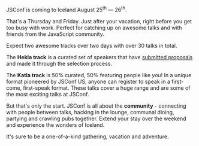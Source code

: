 JSConf is coming to Iceland August 25<sup>th</sup> — 26<sup>th</sup>.

That's a Thursday and Friday. Just after your vacation, right before you get too busy with work. Perfect for catching up on awesome talks and with friends from the JavaScript community.

Expect two awesome tracks over two days with over 30 talks in total.

The **Hekla track** is a curated set of speakers that have [submitted proposals](/speakers/) and made it through the selection process.

The **Katla track** is 50% curated, 50% featuring people like *you*! In a unique format pioneered by JSConf US, anyone can register to speak in a first-come, first-speak format. These talks cover a huge range and are some of the most exciting talks at JSConf.

But that's only the start. JSConf is all about the **community** - connecting with people between talks, hacking in the lounge, communal dining, partying and crawling pubs together. Extend your stay over the weekend and experience the wonders of Iceland.

It's sure to be a one-of-a-kind gathering, vacation and adventure.
